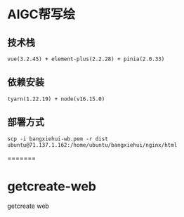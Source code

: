 
# AIGC帮写绘

## 技术栈
```
vue(3.2.45) + element-plus(2.2.28) + pinia(2.0.33)
```

## 依赖安装
```
tyarn(1.22.19) + node(v16.15.0)
```

## 部署方式
```
scp -i bangxiehui-wb.pem -r dist ubuntu@71.137.1.162:/home/ubuntu/bangxiehui/nginx/html
```




=======
# getcreate-web
getcreate web
